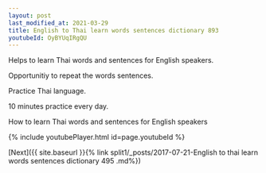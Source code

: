 ```yaml
---
layout: post
last_modified_at: 2021-03-29
title: English to Thai learn words sentences dictionary 893 
youtubeId: OyBYUqIRgQU
---
```

 
 
Helps to learn Thai words and sentences for English speakers.

Opportunitiy to repeat the words sentences. 

Practice Thai language. 
 
10 minutes practice every day. 
 
How to learn Thai words and sentences for English speakers 
 
{% include youtubePlayer.html id=page.youtubeId %}
 
 
[Next]({{ site.baseurl }}{% link  split1/_posts/2017-07-21-English to thai learn words sentences dictionary 495 .md%})
 
